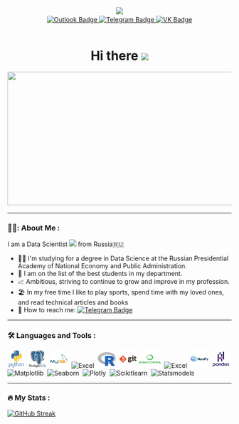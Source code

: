 <div id="header" align="center">
  <img src="https://media.giphy.com/media/LaVp0AyqR5bGsC5Cbm/giphy.gif" width="150"/>
</div>
<div id="badges" align="center">
  <a href="nkrivoshey-20@edu.ranepa.ru">
    <img src="https://img.shields.io/badge/Outlook-blue?style=for-the-badge&logo=microsoftoutlook&logoColor=white" alt="Outlook Badge"/>
  </a>
  <a href="https://t.me/nnnnnnnnnnnnnnkkkk">
    <img src="https://img.shields.io/badge/Telegram-blue?style=for-the-badge&logo=telegram&logoColor=white" alt="Telegram Badge"/>
  </a>
  <a href="https://vk.com/nnnnnnnnnnnnnnkkkk">
    <img src="https://img.shields.io/badge/VK-blue?style=for-the-badge&logo=vk&logoColor=white" alt="VK Badge"/>
  </a>
</div>
<div id="header" align="center">
<img src="https://komarev.com/ghpvc/?username=nkrivoshey&style=flat-square&color=blue" alt=""/>
  <h1>
  Hi there
  <img src="https://media.giphy.com/media/hvRJCLFzcasrR4ia7z/giphy.gif" width="30px"/>
  </h1>
</div>
<div align="center">
  <img src="https://media.giphy.com/media/dWesBcTLavkZuG35MI/giphy.gif" width="600" height="300"/>
</div>

---

### 👨‍💻: About Me :
I am a Data Scientist <img src="https://media.giphy.com/media/WUlplcMpOCEmTGBtBW/giphy.gif" width="30"> from Russia:ru:
- :man_student: I'm studying for a degree in Data Science at the Russian Presidential Academy of National Economy and Public Administration.
- :star2: I am on the list of the best students in my department.
- :chart_with_upwards_trend: Ambitious, striving to continue to grow and improve in my profession. 
- :beach_umbrella: In my free time I like to play sports, spend time with my loved ones, and read technical articles and books
- :incoming_envelope: How to reach me: [![Telegram Badge](https://img.shields.io/badge/Telegram-blue?style=for-the-badge&logo=telegram&logoColor=white)]("https://t.me/nnnnnnnnnnnnnnkkkk")

---

### :hammer_and_wrench: Languages and Tools :
<div>
  <img src="https://github.com/devicons/devicon/blob/master/icons/python/python-original-wordmark.svg" title="Python" alt="Python" width="40"       height="40"/>&nbsp;
  <img src="https://github.com/devicons/devicon/blob/master/icons/postgresql/postgresql-original-wordmark.svg" title="Postgresql" alt="Postgresql" width="40" height="40"/>&nbsp;
  <img src="https://github.com/devicons/devicon/blob/master/icons/mysql/mysql-original-wordmark.svg" title="MySQL" alt="MySQL" width="40" height="40"/>&nbsp;
  <img src="https://res.cloudinary.com/crunchbase-production/image/upload/c_lpad,h_256,w_256,f_auto,q_auto:eco,dpr_1/ssrytpiyexobjhlo77ew" title="Excel" alt="Excel" width="70" height="50"/>&nbsp;
  <img src="https://github.com/devicons/devicon/blob/master/icons/r/r-original.svg" title="R" alt="R" width="40" height="40"/>&nbsp;
  <img src="https://github.com/devicons/devicon/blob/master/icons/git/git-original-wordmark.svg" title="Git" **alt="Git" width="40" height="40"/>
  <img src="https://github.com/devicons/devicon/blob/master/icons/anaconda/anaconda-original-wordmark.svg" title="Anaconda" alt="Anaconda" width="50" height="40"/>&nbsp;
  <img src="https://www.computerra.ru/wp-content/uploads/2020/02/excel.png" title="Excel" alt="Excel" width="50" height="40"/>&nbsp;
  <img src="https://github.com/devicons/devicon/blob/master/icons/numpy/numpy-original-wordmark.svg" title="NumPy" alt="NumPy" width="40" height="40"/>&nbsp;
  <img src="https://github.com/devicons/devicon/blob/master/icons/pandas/pandas-original-wordmark.svg" title="Pandas" alt="Pandas" width="40" height="40"/>&nbsp;
  <img src="https://matplotlib.org/3.1.0/_images/sphx_glr_logos2_003.png" title="Matplotlib" alt="Matplotlib" width="75" height="40"/>&nbsp;
  <img src="https://user-images.githubusercontent.com/315810/92254613-279c8000-ee9f-11ea-9b73-5622a7d95f3f.png" title="Seaborn" alt="Seaborn" width="45" height="45"/>&nbsp;
  <img src="https://upload.wikimedia.org/wikipedia/commons/thumb/8/8a/Plotly-logo.png/1200px-Plotly-logo.png" title="Plotly" alt="Plotly" width="70" height="40"/>&nbsp;
  <img src="https://upload.wikimedia.org/wikipedia/commons/thumb/0/05/Scikit_learn_logo_small.svg/2560px-Scikit_learn_logo_small.svg.png" title="Scikitlearn" alt="Scikitlearn" width="60" height="40"/>&nbsp;
  <img src="https://vesolv.ru/wp-content/uploads/2021/10/statsmodels-прозр-600-350.webp" title="Statsmodels" alt="Statsmodels" width="50" height="40"/>&nbsp;
</div>
  
---

### :fire: My Stats :
[![GitHub Streak](http://github-readme-streak-stats.herokuapp.com?user=nkrivoshey&theme=sea-dark&border_radius=5)](https://git.io/streak-stats)

